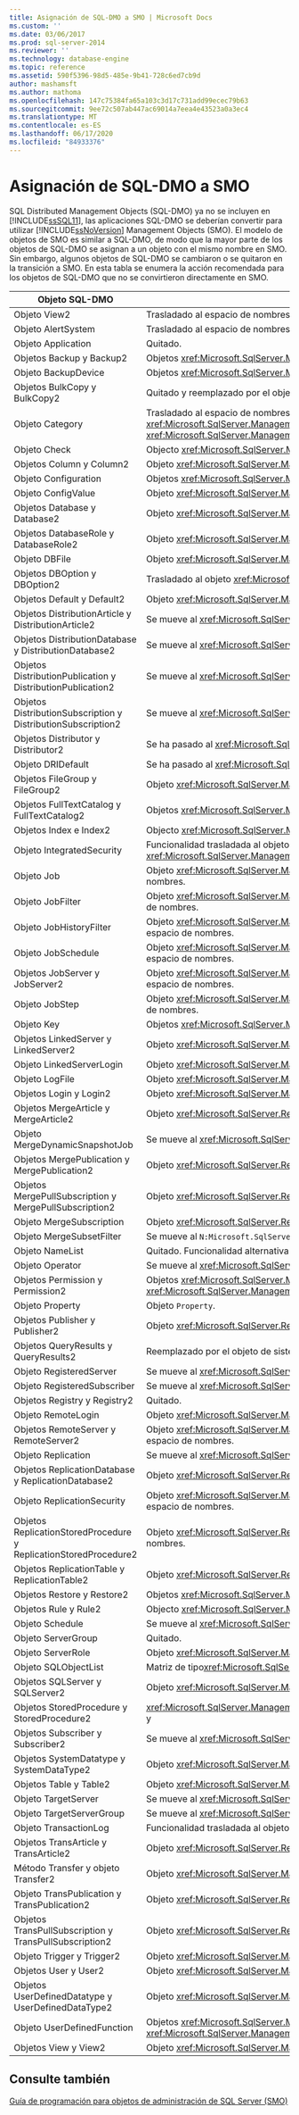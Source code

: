 ```yaml
---
title: Asignación de SQL-DMO a SMO | Microsoft Docs
ms.custom: ''
ms.date: 03/06/2017
ms.prod: sql-server-2014
ms.reviewer: ''
ms.technology: database-engine
ms.topic: reference
ms.assetid: 590f5396-98d5-485e-9b41-728c6ed7cb9d
author: mashamsft
ms.author: mathoma
ms.openlocfilehash: 147c75384fa65a103c3d17c731add99ecec79b63
ms.sourcegitcommit: 9ee72c507ab447ac69014a7eea4e43523a0a3ec4
ms.translationtype: MT
ms.contentlocale: es-ES
ms.lasthandoff: 06/17/2020
ms.locfileid: "84933376"
---
```

# <a name="sql-dmo-mapping-to-smo"></a>Asignación de SQL-DMO a SMO
  SQL Distributed Management Objects (SQL-DMO) ya no se incluyen en [!INCLUDE[ssSQL11](../../includes/sssql11-md.md)], las aplicaciones SQL-DMO se deberían convertir para utilizar [!INCLUDE[ssNoVersion](../../includes/ssnoversion-md.md)] Management Objects (SMO). El modelo de objetos de SMO es similar a SQL-DMO, de modo que la mayor parte de los objetos de SQL-DMO se asignan a un objeto con el mismo nombre en SMO. Sin embargo, algunos objetos de SQL-DMO se cambiaron o se quitaron en la transición a SMO. En esta tabla se enumera la acción recomendada para los objetos de SQL-DMO que no se convirtieron directamente en SMO.  
  
|Objeto SQL-DMO|Acción en SMO|  
|---------------------|-------------------|  
|Objeto View2|Trasladado al espacio de nombres <xref:Microsoft.SqlServer.Management.Smo.Agent>.|  
|Objeto AlertSystem|Trasladado al espacio de nombres <xref:Microsoft.SqlServer.Management.Smo.Agent>.|  
|Objeto Application|Quitado.|  
|Objetos Backup y Backup2|Objetos <xref:Microsoft.SqlServer.Management.Smo.Backup> y <xref:Microsoft.SqlServer.Management.Smo.BackupRestoreBase>.|  
|Objeto BackupDevice|Objetos <xref:Microsoft.SqlServer.Management.Smo.BackupDevice>.|  
|Objetos BulkCopy y BulkCopy2|Quitado y reemplazado por el objeto <xref:Microsoft.SqlServer.Management.Smo.Transfer>.|  
|Objeto Category|Trasladado al espacio de nombres <xref:Microsoft.SqlServer.Management.Smo.Agent>. Reemplazar por los objetos <xref:Microsoft.SqlServer.Management.Smo.Agent.AlertCategory>, <xref:Microsoft.SqlServer.Management.Smo.Agent.OperatorCategory>, <xref:Microsoft.SqlServer.Management.Smo.Agent.JobCategory>.|  
|Objeto Check|Objecto <xref:Microsoft.SqlServer.Management.Smo.Check>|  
|Objetos Column y Column2|Objeto <xref:Microsoft.SqlServer.Management.Smo.Column>.|  
|Objeto Configuration|Objetos <xref:Microsoft.SqlServer.Management.Smo.Configuration> y <xref:Microsoft.SqlServer.Management.Smo.ConfigurationBase>.|  
|Objeto ConfigValue|Objeto <xref:Microsoft.SqlServer.Management.Smo.ConfigProperty>.|  
|Objetos Database y Database2|Objeto <xref:Microsoft.SqlServer.Management.Smo.Database>.|  
|Objetos DatabaseRole y DatabaseRole2|Objeto <xref:Microsoft.SqlServer.Management.Smo.DatabaseRole>.|  
|Objeto DBFile|Objeto <xref:Microsoft.SqlServer.Management.Smo.DataFile>.|  
|Objetos DBOption y DBOption2|Trasladado al objeto <xref:Microsoft.SqlServer.Management.Smo.DatabaseOptions>.|  
|Objetos Default y Default2|Objeto <xref:Microsoft.SqlServer.Management.Smo.Default>.|  
|Objetos DistributionArticle y DistributionArticle2|Se mueve al <xref:Microsoft.SqlServer.Replication> espacio de nombres.|  
|Objetos DistributionDatabase y DistributionDatabase2|Se mueve al <xref:Microsoft.SqlServer.Replication> espacio de nombres.|  
|Objetos DistributionPublication y DistributionPublication2|Se mueve al <xref:Microsoft.SqlServer.Replication> espacio de nombres.|  
|Objetos DistributionSubscription y DistributionSubscription2|Se mueve al <xref:Microsoft.SqlServer.Replication> espacio de nombres.|  
|Objetos Distributor y Distributor2|Se ha pasado al <xref:Microsoft.SqlServer.Replication> espacio de nombres.|  
|Objeto DRIDefault|Se ha pasado al <xref:Microsoft.SqlServer.Management.Smo.ScriptingOptions> objeto.|  
|Objetos FileGroup y FileGroup2|Objeto <xref:Microsoft.SqlServer.Management.Smo.FileGroup>.|  
|Objetos FullTextCatalog y FullTextCatalog2|Objetos <xref:Microsoft.SqlServer.Management.Smo.FullTextCatalog> y <xref:Microsoft.SqlServer.Management.Smo.FullTextIndex>.|  
|Objetos Index e Index2|Objecto <xref:Microsoft.SqlServer.Management.Smo.Index>|  
|Objeto IntegratedSecurity|Funcionalidad trasladada al objeto <xref:Microsoft.SqlServer.Management.Common.ServerConnection> del espacio de nombres <xref:Microsoft.SqlServer.Management.Common>.|  
|Objeto Job|Objeto <xref:Microsoft.SqlServer.Management.Smo.Agent.Job>. Se mueve al <xref:Microsoft.SqlServer.Management.Smo.Agent> espacio de nombres.|  
|Objeto JobFilter|Objeto <xref:Microsoft.SqlServer.Management.Smo.Agent.JobFilter>. Se mueve al <xref:Microsoft.SqlServer.Management.Smo.Agent> espacio de nombres.|  
|Objeto JobHistoryFilter|Objeto <xref:Microsoft.SqlServer.Management.Smo.Agent.JobHistoryFilter>. Se mueve al <xref:Microsoft.SqlServer.Management.Smo.Agent> espacio de nombres.|  
|Objeto JobSchedule|Objeto <xref:Microsoft.SqlServer.Management.Smo.Agent.JobSchedule>. Se mueve al <xref:Microsoft.SqlServer.Management.Smo.Agent> espacio de nombres.|  
|Objetos JobServer y JobServer2|Objeto <xref:Microsoft.SqlServer.Management.Smo.Agent.JobServer>. Se mueve al <xref:Microsoft.SqlServer.Management.Smo.Agent> espacio de nombres.|  
|Objeto JobStep|Objeto <xref:Microsoft.SqlServer.Management.Smo.Agent.JobStep>. Se mueve al <xref:Microsoft.SqlServer.Management.Smo.Agent> espacio de nombres.|  
|Objeto Key|Objetos <xref:Microsoft.SqlServer.Management.Smo.ForeignKey> y <xref:Microsoft.SqlServer.Management.Smo.Index>.|  
|Objetos LinkedServer y LinkedServer2|Objeto <xref:Microsoft.SqlServer.Management.Smo.LinkedServer>.|  
|Objeto LinkedServerLogin|Objeto <xref:Microsoft.SqlServer.Management.Smo.LinkedServerLogin>.|  
|Objeto LogFile|Objeto <xref:Microsoft.SqlServer.Management.Smo.LogFile>.|  
|Objetos Login y Login2|Objeto <xref:Microsoft.SqlServer.Management.Smo.Login>.|  
|Objetos MergeArticle y MergeArticle2|Objeto <xref:Microsoft.SqlServer.Replication.MergeArticle>. Se mueve al <xref:Microsoft.SqlServer.Replication> espacio de nombres.|  
|Objeto MergeDynamicSnapshotJob|Se mueve al <xref:Microsoft.SqlServer.Replication> espacio de nombres.|  
|Objetos MergePublication y MergePublication2|Objeto <xref:Microsoft.SqlServer.Replication.MergePublication>. Se mueve al <xref:Microsoft.SqlServer.Replication> espacio de nombres.|  
|Objetos MergePullSubscription y MergePullSubscription2|Objeto <xref:Microsoft.SqlServer.Replication.MergePullSubscription>. Se mueve al <xref:Microsoft.SqlServer.Replication> espacio de nombres.|  
|Objeto MergeSubscription|Objeto <xref:Microsoft.SqlServer.Replication.MergeSubscription>. Se mueve al <xref:Microsoft.SqlServer.Replication> espacio de nombres.|  
|Objeto MergeSubsetFilter|Se mueve al `N:Microsoft.SqlServer.Replication` espacio de nombres.|  
|Objeto NameList|Quitado. Funcionalidad alternativa del objeto <xref:Microsoft.SqlServer.Management.Smo.Scripter>.|  
|Objeto Operator|Se mueve al <xref:Microsoft.SqlServer.Management.Smo.Agent> espacio de nombres.|  
|Objetos Permission y Permission2|Objetos <xref:Microsoft.SqlServer.Management.Smo.ServerPermission>, <xref:Microsoft.SqlServer.Management.Smo.DatabasePermission>, <xref:Microsoft.SqlServer.Management.Smo.ApplicationRole> y <xref:Microsoft.SqlServer.Management.Smo.ObjectPermission>.|  
|Objeto Property|Objeto `Property`.|  
|Objetos Publisher y Publisher2|Objeto <xref:Microsoft.SqlServer.Replication.ReplicationServer>. Se mueve al <xref:Microsoft.SqlServer.Replication> espacio de nombres.|  
|Objetos QueryResults y QueryResults2|Reemplazado por el objeto de sistema <xref:System.Data.DataTable> o <xref:System.Data.DataSet>.|  
|Objeto RegisteredServer|Se mueve al <xref:Microsoft.SqlServer.Replication> espacio de nombres.|  
|Objeto RegisteredSubscriber|Se mueve al <xref:Microsoft.SqlServer.Replication> espacio de nombres.|  
|Objetos Registry y Registry2|Quitado.|  
|Objeto RemoteLogin|Objeto <xref:Microsoft.SqlServer.Management.Common.ServerConnection>. Trasladado al espacio de nombres Common.|  
|Objetos RemoteServer y RemoteServer2|Objeto <xref:Microsoft.SqlServer.Management.Common.ServerConnection>. Se mueve al <xref:Microsoft.SqlServer.Management.Common> espacio de nombres.|  
|Objeto Replication|Se mueve al <xref:Microsoft.SqlServer.Replication> espacio de nombres.|  
|Objetos ReplicationDatabase y ReplicationDatabase2|Objeto <xref:Microsoft.SqlServer.Replication.ReplicationDatabase>. Se mueve al <xref:Microsoft.SqlServer.Replication> espacio de nombres.|  
|Objeto ReplicationSecurity|Objeto <xref:Microsoft.SqlServer.Management.Common.ServerConnection>. Se mueve al <xref:Microsoft.SqlServer.Management.Common> espacio de nombres.|  
|Objetos ReplicationStoredProcedure y ReplicationStoredProcedure2|Objeto <xref:Microsoft.SqlServer.Replication.ReplicationStoredProcedure>. Se mueve al <xref:Microsoft.SqlServer.Replication> espacio de nombres.|  
|Objetos ReplicationTable y ReplicationTable2|Objeto <xref:Microsoft.SqlServer.Replication.ReplicationTable>. Se mueve al <xref:Microsoft.SqlServer.Replication> espacio de nombres.|  
|Objetos Restore y Restore2|Objetos <xref:Microsoft.SqlServer.Management.Smo.Restore> y <xref:Microsoft.SqlServer.Management.Smo.BackupRestoreBase>.|  
|Objetos Rule y Rule2|Objecto <xref:Microsoft.SqlServer.Management.Smo.Rule>|  
|Objeto Schedule|Se mueve al <xref:Microsoft.SqlServer.Replication> espacio de nombres.|  
|Objeto ServerGroup|Quitado.|  
|Objeto ServerRole|Objeto <xref:Microsoft.SqlServer.Management.Smo.ServerRole>.|  
|Objeto SQLObjectList|Matriz de tipo<xref:Microsoft.SqlServer.Management.Smo.SqlSmoObject> .|  
|Objetos SQLServer y SQLServer2|Objeto <xref:Microsoft.SqlServer.Management.Smo.Server>.|  
|Objetos StoredProcedure y StoredProcedure2|<xref:Microsoft.SqlServer.Management.Smo.StoredProcedure><xref:Microsoft.SqlServer.Management.Smo.StoredProcedureParameter>objetos y|  
|Objetos Subscriber y Subscriber2|Se mueve al <xref:Microsoft.SqlServer.Replication> espacio de nombres.|  
|Objetos SystemDatatype y SystemDataType2|Objeto <xref:Microsoft.SqlServer.Management.Smo.DataType>.|  
|Objetos Table y Table2|Objeto <xref:Microsoft.SqlServer.Management.Smo.Table>.|  
|Objeto TargetServer|Se mueve al <xref:Microsoft.SqlServer.Management.Smo.Agent> espacio de nombres.|  
|Objeto TargetServerGroup|Se mueve al <xref:Microsoft.SqlServer.Management.Smo.Agent> espacio de nombres.|  
|Objeto TransactionLog|Funcionalidad trasladada al objeto <xref:Microsoft.SqlServer.Management.Smo.Database>.|  
|Objetos TransArticle y TransArticle2|Objeto <xref:Microsoft.SqlServer.Replication.TransArticle>. Se mueve al <xref:Microsoft.SqlServer.Replication> espacio de nombres.|  
|Método Transfer y objeto Transfer2|Objeto <xref:Microsoft.SqlServer.Management.Smo.Transfer>.|  
|Objeto TransPublication y TransPublication2|Objeto <xref:Microsoft.SqlServer.Replication.TransPublication>. Se mueve al <xref:Microsoft.SqlServer.Replication> espacio de nombres.|  
|Objetos TransPullSubscription y TransPullSubscription2|Objeto <xref:Microsoft.SqlServer.Replication.TransPullSubscription>. Se mueve al <xref:Microsoft.SqlServer.Replication> espacio de nombres.|  
|Objeto Trigger y Trigger2|Objeto <xref:Microsoft.SqlServer.Management.Smo.Trigger>.|  
|Objetos User y User2|Objeto <xref:Microsoft.SqlServer.Management.Smo.User>.|  
|Objetos UserDefinedDatatype y UserDefinedDataType2|Objeto <xref:Microsoft.SqlServer.Management.Smo.UserDefinedType>.|  
|Objeto UserDefinedFunction|Objetos <xref:Microsoft.SqlServer.Management.Smo.UserDefinedFunction> y <xref:Microsoft.SqlServer.Management.Smo.UserDefinedFunctionParameter>.|  
|Objetos View y View2|Objeto <xref:Microsoft.SqlServer.Management.Smo.View>.|  
  
## <a name="see-also"></a>Consulte también  
 [Guía de programación para objetos de administración de SQL Server &#40;SMO&#41;](../../relational-databases/server-management-objects-smo/sql-server-management-objects-smo-programming-guide.md)  
  
  
